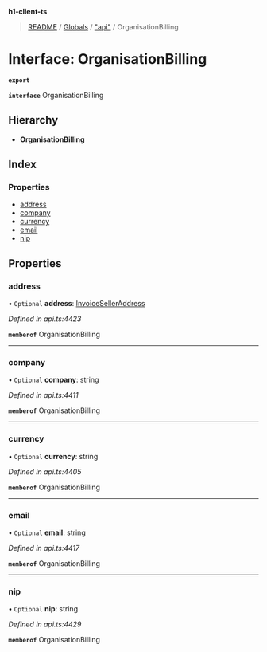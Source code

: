 **h1-client-ts**

> [README](../README.md) / [Globals](../globals.md) / ["api"](../modules/_api_.md) / OrganisationBilling

# Interface: OrganisationBilling

**`export`** 

**`interface`** OrganisationBilling

## Hierarchy

* **OrganisationBilling**

## Index

### Properties

* [address](_api_.organisationbilling.md#address)
* [company](_api_.organisationbilling.md#company)
* [currency](_api_.organisationbilling.md#currency)
* [email](_api_.organisationbilling.md#email)
* [nip](_api_.organisationbilling.md#nip)

## Properties

### address

• `Optional` **address**: [InvoiceSellerAddress](_api_.invoiceselleraddress.md)

*Defined in api.ts:4423*

**`memberof`** OrganisationBilling

___

### company

• `Optional` **company**: string

*Defined in api.ts:4411*

**`memberof`** OrganisationBilling

___

### currency

• `Optional` **currency**: string

*Defined in api.ts:4405*

**`memberof`** OrganisationBilling

___

### email

• `Optional` **email**: string

*Defined in api.ts:4417*

**`memberof`** OrganisationBilling

___

### nip

• `Optional` **nip**: string

*Defined in api.ts:4429*

**`memberof`** OrganisationBilling

